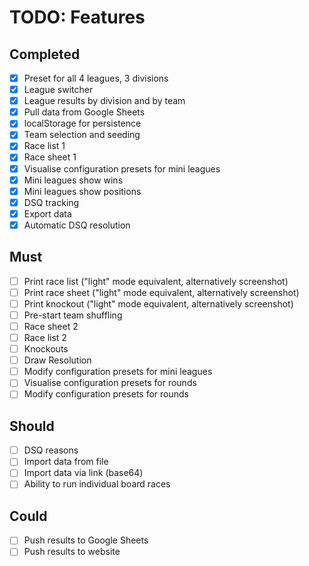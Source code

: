 # TODO: Features

## Completed

- [x] Preset for all 4 leagues, 3 divisions
- [x] League switcher
- [x] League results by division and by team
- [x] Pull data from Google Sheets
- [x] localStorage for persistence
- [x] Team selection and seeding
- [x] Race list 1
- [x] Race sheet 1
- [x] Visualise configuration presets for mini leagues
- [x] Mini leagues show wins
- [x] Mini leagues show positions
- [x] DSQ tracking
- [x] Export data
- [x] Automatic DSQ resolution

## Must

- [ ] Print race list ("light" mode equivalent, alternatively screenshot)
- [ ] Print race sheet ("light" mode equivalent, alternatively screenshot)
- [ ] Print knockout ("light" mode equivalent, alternatively screenshot)
- [ ] Pre-start team shuffling
- [ ] Race sheet 2
- [ ] Race list 2
- [ ] Knockouts
- [ ] Draw Resolution
- [ ] Modify configuration presets for mini leagues
- [ ] Visualise configuration presets for rounds
- [ ] Modify configuration presets for rounds

## Should

- [ ] DSQ reasons
- [ ] Import data from file
- [ ] Import data via link (base64)
- [ ] Ability to run individual board races

## Could

- [ ] Push results to Google Sheets
- [ ] Push results to website
